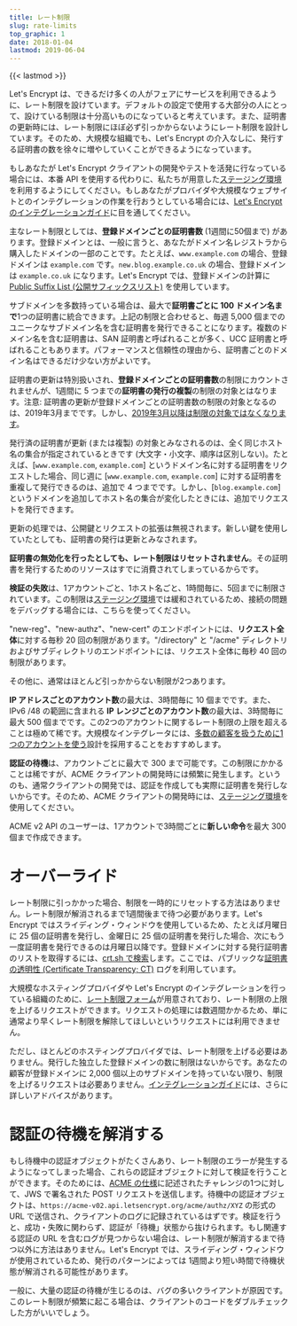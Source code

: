 ```yaml
---
title: レート制限
slug: rate-limits
top_graphic: 1
date: 2018-01-04
lastmod: 2019-06-04
---
```


{{< lastmod >}}

Let's Encrypt は、できるだけ多くの人がフェアにサービスを利用できるように、レート制限を設けています。デフォルトの設定で使用する大部分の人にとって、設けている制限は十分高いものになっていると考えています。また、証明書の更新時には、レート制限にほぼ必ず引っかからないようにレート制限を設計しています。そのため、大規模な組織でも、Let's Encrypt の介入なしに、発行する証明書の数を徐々に増やしていくことができるようになっています。

もしあなたが Let's Encrypt クライアントの開発やテストを活発に行なっている場合には、本番 API を使用する代わりに、私たちが用意した[ステージング環境](/docs/staging-environment)を利用するようにしてください。もしあなたがプロバイダや大規模なウェブサイトとのインテグレーションの作業を行おうとしている場合には、[Let's Encrypt のインテグレーションガイド](/docs/integration-guide)に目を通してください。

主なレート制限としては、<a id="certificates-per-registered-domain"></a>**登録ドメインごとの証明書数** (1週間に50個まで) があります。登録ドメインとは、一般に言うと、あなたがドメイン名レジストラから購入したドメインの一部のことです。たとえば、`www.example.com` の場合、登録ドメインは `example.com` です。`new.blog.example.co.uk` の場合、登録ドメインは `example.co.uk` になります。Let's Encrypt では、登録ドメインの計算に[Public Suffix List (公開サフィックスリスト)](https://publicsuffix.org) を使用しています。

サブドメインを多数持っている場合は、最大で<a id="names-per-certificate"></a>**証明書ごとに 100 ドメイン名まで**1つの証明書に統合できます。上記の制限と合わせると、毎週 5,000 個までのユニークなサブドメイン名を含む証明書を発行できることになります。複数のドメイン名を含む証明書は、SAN 証明書と呼ばれることが多く、UCC 証明書と呼ばれることもあります。パフォーマンスと信頼性の理由から、証明書ごとのドメイン名はできるだけ少ない方がよいです。

証明書の更新は特別扱いされ、**登録ドメインごとの証明書数**の制限にカウントされませんが、1週間に 5 つまでの**証明書の発行の複製**の制限の対象とはなります。注意: 証明書の更新が登録ドメインごとの証明書数の制限の対象となるのは、2019年3月までです。しかし、[2019年3月以降は制限の対象ではなくなります](https://community.letsencrypt.org/t/rate-limits-fixing-certs-per-name-rate-limit-order-of-operations-gotcha/88189)。

発行済の証明書が更新 (または複製) の対象とみなされるのは、全く同じホスト名の集合が指定されているときです (大文字・小文字、順序は区別しない)。たとえば、[`www.example.com`, `example.com`] というドメイン名に対する証明書をリクエストした場合、同じ週に [`www.example.com`, `example.com`] に対する証明書を重複して発行できるのは、追加で 4 つまでです。しかし、[`blog.example.com`] というドメインを追加してホスト名の集合が変化したときには、追加でリクエストを発行できます。

更新の処理では、公開鍵とリクエストの拡張は無視されます。新しい鍵を使用していたとしても、証明書の発行は更新とみなされます。

**証明書の無効化を行ったとしても、レート制限はリセットされません**。その証明書を発行するためのリソースはすでに消費されてしまっているからです。

<a id="failed-validations"></a>**検証の失敗**は、1アカウントごと、1ホスト名ごと、1時間毎に、5回までに制限されています。この制限は[ステージング環境](/docs/staging-environment)では緩和されているため、接続の問題をデバッグする場合には、こちらを使ってください。

"new-reg"、"new-authz"、"new-cert" のエンドポイントには、<a id="overall-requests"></a>**リクエスト全体**に対する毎秒 20 回の制限があります。"/directory" と "/acme" ディレクトリおよびサブディレクトリのエンドポイントには、リクエスト全体に毎秒 40 回の制限があります。

その他に、通常はほとんど引っかからない制限が2つあります。

<a id="accounts-per-ip-address"></a>**IP アドレスごとのアカウント数**の最大は、3時間毎に 10 個までです。また、IPv6 /48 の範囲に含まれる **IP レンジごとのアカウント数**の最大は、3時間毎に最大 500 個までです。この2つのアカウントに関するレート制限の上限を超えることは極めて稀です。大規模なインテグレータには、[多数の顧客を扱うために1つのアカウントを使う](/docs/integration-guide)設計を採用することをおすすめします。

<a id="pending-authorizations"></a>**認証の待機**は、アカウントごとに最大で 300 まで可能です。この制限にかかることは稀ですが、ACME クライアントの開発時には頻繁に発生します。というのも、通常クライアントの開発では、認証を作成しても実際に証明書を発行しないからです。そのため、ACME クライアントの開発時には、[ステージング環境](/docs/staging-environment)を使用してください。

ACME v2 API のユーザーは、1アカウントで3時間ごとに<a
id="new-orders"></a>**新しい命令**を最大 300 個まで作成できます。

# <a id="overrides"></a>オーバーライド

レート制限に引っかかった場合、制限を一時的にリセットする方法はありません。レート制限が解消されるまで1週間後まで待つ必要があります。Let's Encrypt ではスライディング・ウィンドウを使用しているため、たとえば月曜日に 25 個の証明書を発行し、金曜日に 25 個の証明書を発行した場合、次にもう一度証明書を発行できるのは月曜日以降です。登録ドメインに対する発行証明書のリストを取得するには、[crt.sh で検索](https://crt.sh)します。ここでは、パブリックな[証明書の透明性 (Certificate Transparency; CT)](https://www.certificate-transparency.org)
ログを利用しています。

大規模なホスティングプロバイダや Let's Encrypt のインテグレーションを行っている組織のために、[レート制限フォーム](https://goo.gl/forms/plqRgFVnZbdGhE9n1)が用意されており、レート制限の上限を上げるリクエストができます。リクエストの処理には数週間かかるため、単に通常より早くレート制限を解除してほしいというリクエストには利用できません。

ただし、ほとんどのホスティングプロバイダでは、レート制限を上げる必要はありません。発行した独立した登録ドメインの数に制限はないからです。あなたの顧客が登録ドメインに 2,000 個以上のサブドメインを持っていない限り、制限を上げるリクエストは必要ありません。[インテグレーションガイド](/docs/integration-guide)には、さらに詳しいアドバイスがあります。

# <a id="clearing-pending"></a>認証の待機を解消する

もし待機中の認証オブジェクトがたくさんあり、レート制限のエラーが発生するようになってしまった場合、これらの認証オブジェクトに対して検証を行うことができます。そのためには、[ACME の仕様](https://tools.ietf.org/html/rfc8555#section-7.5.1)に記述されたチャレンジの1つに対して、JWS で署名された POST リクエストを送信します。待機中の認証オブジェクトは、`https://acme-v02.api.letsencrypt.org/acme/authz/XYZ` の形式の URL で送信され、クライアントのログに記録されているはずです。検証を行うと、成功・失敗に関わらず、認証が「待機」状態から抜けられます。もし関連する認証の URL を含むログが見つからない場合は、レート制限が解消するまで待つ以外に方法はありません。Let's Encrypt では、スライディング・ウィンドウが使用されているため、発行のパターンによっては 1週間より短い時間で待機状態が解消される可能性があります。

一般に、大量の認証の待機が生じるのは、バグの多いクライアントが原因です。このレート制限が頻繁に起こる場合は、クライアントのコードをダブルチェックした方がいいでしょう。
